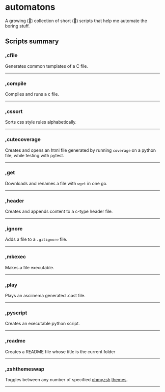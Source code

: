 # automatons

A growing (🤞) collection of short (🤞) scripts that help me automate the boring stuff.

## Scripts summary

### ,cfile

Generates common templates of a C file.

---

### ,compile

Compiles and runs a c file.

---

### ,cssort

Sorts css style rules alphabetically.

---

### ,cutecoverage

Creates and opens an html file generated by running `coverage` on a python file,
while testing with pytest.

---

### ,get

Downloads and renames a file with `wget` in one go.

---

### ,header

Creates and appends content to a c-type header file.

---

### ,ignore

Adds a file to a `.gitignore` file.

---

### ,mkexec

Makes a file executable.

---

### ,play

Plays an asciinema generated .cast file.

---

### ,pyscript

Creates an executable python script.

---

### ,readme

Creates a README file whose title is the current folder

---

### ,zshthemeswap

Toggles between any number of specified [ohmyzsh](https://github.com/ohmyzsh/ohmyzsh) [themes](https://github.com/ohmyzsh/ohmyzsh/wiki/Themes).

---
